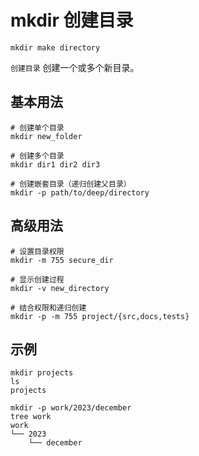 # mkdir 创建目录

`mkdir make directory`

`创建目录` 创建一个或多个新目录。

## 基本用法
```shell
# 创建单个目录
mkdir new_folder

# 创建多个目录
mkdir dir1 dir2 dir3

# 创建嵌套目录（递归创建父目录）
mkdir -p path/to/deep/directory
```

## 高级用法
```shell
# 设置目录权限
mkdir -m 755 secure_dir

# 显示创建过程
mkdir -v new_directory

# 结合权限和递归创建
mkdir -p -m 755 project/{src,docs,tests}
```

## 示例
```shell
mkdir projects
ls
projects

mkdir -p work/2023/december
tree work
work
└── 2023
    └── december
```
